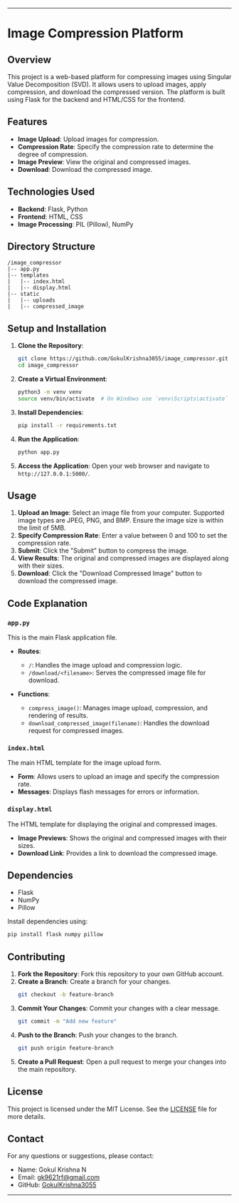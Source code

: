 

---

# Image Compression Platform

## Overview

This project is a web-based platform for compressing images using Singular Value Decomposition (SVD). It allows users to upload images, apply compression, and download the compressed version. The platform is built using Flask for the backend and HTML/CSS for the frontend.

## Features

- **Image Upload**: Upload images for compression.
- **Compression Rate**: Specify the compression rate to determine the degree of compression.
- **Image Preview**: View the original and compressed images.
- **Download**: Download the compressed image.

## Technologies Used

- **Backend**: Flask, Python
- **Frontend**: HTML, CSS
- **Image Processing**: PIL (Pillow), NumPy

## Directory Structure

```
/image_compressor
|-- app.py
|-- templates
|   |-- index.html
|   |-- display.html
|-- static
|   |-- uploads
|   |-- compressed_image
```

## Setup and Installation

1. **Clone the Repository**:
   ```bash
   git clone https://github.com/GokulKrishna3055/image_compressor.git
   cd image_compressor
   ```

2. **Create a Virtual Environment**:
   ```bash
   python3 -m venv venv
   source venv/bin/activate  # On Windows use `venv\Scripts\activate`
   ```

3. **Install Dependencies**:
   ```bash
   pip install -r requirements.txt
   ```

4. **Run the Application**:
   ```bash
   python app.py
   ```

5. **Access the Application**:
   Open your web browser and navigate to `http://127.0.0.1:5000/`.

## Usage

1. **Upload an Image**: Select an image file from your computer. Supported image types are JPEG, PNG, and BMP. Ensure the image size is within the limit of 5MB.
2. **Specify Compression Rate**: Enter a value between 0 and 100 to set the compression rate.
3. **Submit**: Click the "Submit" button to compress the image.
4. **View Results**: The original and compressed images are displayed along with their sizes.
5. **Download**: Click the "Download Compressed Image" button to download the compressed image.

## Code Explanation

### `app.py`

This is the main Flask application file.

- **Routes**:
  - `/`: Handles the image upload and compression logic.
  - `/download/<filename>`: Serves the compressed image file for download.

- **Functions**:
  - `compress_image()`: Manages image upload, compression, and rendering of results.
  - `download_compressed_image(filename)`: Handles the download request for compressed images.

### `index.html`

The main HTML template for the image upload form.

- **Form**: Allows users to upload an image and specify the compression rate.
- **Messages**: Displays flash messages for errors or information.

### `display.html`

The HTML template for displaying the original and compressed images.

- **Image Previews**: Shows the original and compressed images with their sizes.
- **Download Link**: Provides a link to download the compressed image.

## Dependencies

- Flask
- NumPy
- Pillow

Install dependencies using:
```bash
pip install flask numpy pillow
```

## Contributing

1. **Fork the Repository**: Fork this repository to your own GitHub account.
2. **Create a Branch**: Create a branch for your changes.
   ```bash
   git checkout -b feature-branch
   ```
3. **Commit Your Changes**: Commit your changes with a clear message.
   ```bash
   git commit -m "Add new feature"
   ```
4. **Push to the Branch**: Push your changes to the branch.
   ```bash
   git push origin feature-branch
   ```
5. **Create a Pull Request**: Open a pull request to merge your changes into the main repository.

## License

This project is licensed under the MIT License. See the [LICENSE](LICENSE) file for more details.

## Contact

For any questions or suggestions, please contact:

- Name: Gokul Krishna N
- Email: gk9621rf@gmail.com
- GitHub: [GokulKrishna3055](https://github.com/GokulKrishna3055)

---
